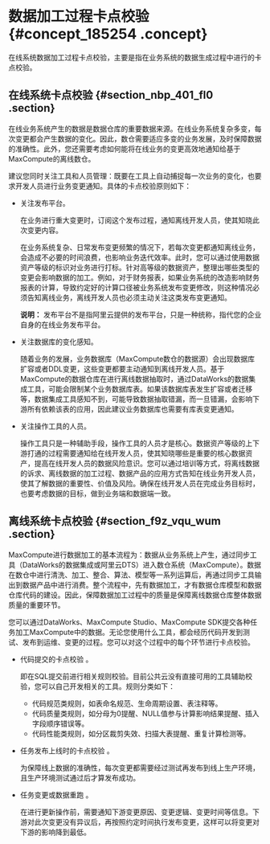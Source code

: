 # 数据加工过程卡点校验 {#concept_185254 .concept}

在线系统数据加工过程卡点校验，主要是指在业务系统的数据生成过程中进行的卡点校验。

## 在线系统卡点校验 {#section_nbp_401_fl0 .section}

在线业务系统产生的数据是数据仓库的重要数据来源。在线业务系统复杂多变，每次变更都会产生数据的变化。因此，数仓需要适应多变的业务发展，及时保障数据的准确性。此外，您还需要考虑如何能将在线业务的变更高效地通知给基于MaxCompute的离线数仓。

建议您同时关注工具和人员管理：既要在工具上自动捕捉每一次业务的变化，也要求开发人员进行业务变更通知。具体的卡点校验原则如下：

-   关注发布平台。

    在业务进行重大变更时，订阅这个发布过程，通知离线开发人员，使其知晓此次变更内容。

    在业务系统复杂、日常发布变更频繁的情况下，若每次变更都通知离线业务，会造成不必要的时间浪费，也影响业务迭代效率。此时，您可以通过使用数据资产等级的标识对业务进行打标。针对高等级的数据资产，整理出哪些类型的变更会影响数据的加工。例如，对于财务报表，如果业务系统的改造影响财务报表的计算，导致约定好的计算口径被业务系统发布变更修改，则这种情况必须告知离线业务，离线开发人员也必须主动关注这类发布变更通知。

    **说明：** 发布平台不是指阿里云提供的发布平台，只是一种统称，指代您的企业自身的在线业务发布平台。

-   关注数据库的变化感知。

    随着业务的发展，业务数据库（MaxCompute数仓的数据源）会出现数据库扩容或者DDL变更，这些变更都要主动通知到离线开发人员。基于MaxCompute的数据仓库在进行离线数据抽取时，通过DataWorks的数据集成工具，可能会限制某个业务数据库表。如果该数据库表发生扩容或者迁移等，数据集成工具感知不到，可能导致数据抽取错漏，而一旦错漏，会影响下游所有依赖该表的应用，因此建议业务数据库也需要有库表变更通知。

-   关注操作工具的人员。

    操作工具只是一种辅助手段，操作工具的人员才是核心。数据资产等级的上下游打通的过程需要通知给在线开发人员，使其知晓哪些是重要的核心数据资产，提高在线开发人员的数据风险意识。您可以通过培训等方式，将离线数据的诉求、离线数据的加工过程、数据产品的应用方式告知在线业务开发人员，使其了解数据的重要性、价值及风险。确保在线开发人员在完成业务目标时，也要考虑数据的目标，做到业务端和数据端一致。


## 离线系统卡点校验 {#section_f9z_vqu_wum .section}

MaxCompute进行数据加工的基本流程为：数据从业务系统上产生，通过同步工具（DataWorks的数据集成或阿里云DTS）进入数仓系统（MaxCompute）。数据在数仓中进行清洗、加工、整合、算法、模型等一系列运算后，再通过同步工具输出到数据产品中进行消费。整个流程中，先有数据加工，才有数据仓库模型和数据仓库代码的建设。因此，保障数据加工过程中的质量是保障离线数据仓库整体数据质量的重要环节。

您可以通过DataWorks、MaxCompute Studio、MaxCompute SDK提交各种任务加工MaxCompute中的数据。无论您使用什么工具，都会经历代码开发到测试、发布到运维、变更的过程。您可以对这个过程中的每个环节进行卡点校验。

-   代码提交的卡点校验 。

    即在SQL提交前进行相关规则校验。目前公共云没有直接可用的工具辅助校验，您可以自己开发相关的工具。规则分类如下：

    -   代码规范类规则，如表命名规范、生命周期设置、表注释等。
    -   代码质量类规则，如分母为0提醒、NULL值参与计算影响结果提醒、插入字段顺序错误等。
    -   代码性能类规则，如分区裁剪失效、扫描大表提醒、重复计算检测等。
-   任务发布上线时的卡点校验 。

    为保障线上数据的准确性，每次变更都需要经过测试再发布到线上生产环境，且生产环境测试通过后才算发布成功。

-   任务变更或数据重跑 。

    在进行更新操作前，需要通知下游变更原因、变更逻辑、变更时间等信息。下游对此次变更没有异议后，再按照约定时间执行发布变更，这样可以将变更对下游的影响降到最低。


